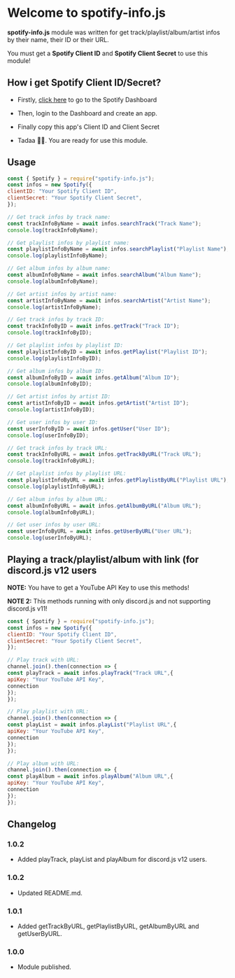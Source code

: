 # Welcome to spotify-info.js

**spotify-info.js** module was written for get track/playlist/album/artist infos by their name, their ID or their URL.

You must get a **Spotify Client ID** and **Spotify Client Secret** to use this module!

## How i get Spotify Client ID/Secret?

* Firstly, [click here](https://developer.spotify.com/dashboard/) to go to the Spotify Dashboard

* Then, login to the Dashboard and create an app.

* Finally copy this app's Client ID and Client Secret

* Tadaa 🎉🎉. You are ready for use this module.

## Usage

```js
const { Spotify } = require("spotify-info.js");
const infos = new Spotify({
clientID: "Your Spotify Client ID",
clientSecret: "Your Spotify Client Secret",
});

// Get track infos by track name:
const trackInfoByName = await infos.searchTrack("Track Name");
console.log(trackInfoByName);

// Get playlist infos by playlist name:
const playlistInfoByName = await infos.searchPlaylist("Playlist Name");
console.log(playlistInfoByName);

// Get album infos by album name:
const albumInfoByName = await infos.searchAlbum("Album Name");
console.log(albumInfoByName);

// Get artist infos by artist name:
const artistInfoByName = await infos.searchArtist("Artist Name");
console.log(artistInfoByName);

// Get track infos by track ID:
const trackInfoByID = await infos.getTrack("Track ID");
console.log(trackInfoByID);

// Get playlist infos by playlist ID:
const playlistInfoByID = await infos.getPlaylist("Playlist ID");
console.log(playlistInfoByID);

// Get album infos by album ID:
const albumInfoByID = await infos.getAlbum("Album ID");
console.log(albumInfoByID);

// Get artist infos by artist ID:
const artistInfoByID = await infos.getArtist("Artist ID");
console.log(artistInfoByID);

// Get user infos by user ID:
const userInfoByID = await infos.getUser("User ID");
console.log(userInfoByID);

// Get track infos by track URL:
const trackInfoByURL = await infos.getTrackByURL("Track URL");
console.log(trackInfoByURL);

// Get playlist infos by playlist URL:
const playlistInfoByURL = await infos.getPlaylistByURL("Playlist URL");
console.log(playlistInfoByURL);

// Get album infos by album URL:
const albumInfoByURL = await infos.getAlbumByURL("Album URL");
console.log(albumInfoByURL);

// Get user infos by user URL:
const userInfoByURL = await infos.getUserByURL("User URL");
console.log(userInfoByURL);
```

## Playing a track/playlist/album with link (for discord.js v12 users

**NOTE:** You have to get a YouTube API Key to use this methods!

**NOTE 2:** This methods running with only discord.js and not supporting discord.js v11!

```js
const { Spotify } = require("spotify-info.js");
const infos = new Spotify({
clientID: "Your Spotify Client ID",
clientSecret: "Your Spotify Client Secret",
});

// Play track with URL:
channel.join().then(connection => {
const playTrack = await infos.playTrack("Track URL",{
apiKey: "Your YouTube API Key",
connection
});
});

// Play playlist with URL:
channel.join().then(connection => {
const playList = await infos.playList("Playlist URL",{
apiKey: "Your YouTube API Key",
connection
});
});

// Play album with URL:
channel.join().then(connection => {
const playAlbum = await infos.playAlbum("Album URL",{
apiKey: "Your YouTube API Key",
connection
});
});
```

## Changelog

### 1.0.2
* Added playTrack, playList and playAlbum for discord.js v12 users.

### 1.0.2
* Updated README.md.

### 1.0.1
* Added getTrackByURL, getPlaylistByURL, getAlbumByURL and getUserByURL.

### 1.0.0
* Module published.